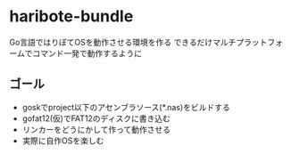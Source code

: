 # haribote-bundle

Go言語ではりぼてOSを動作させる環境を作る
できるだけマルチプラットフォームでコマンド一発で動作するように

## ゴール

- goskでproject以下のアセンブラソース(*.nas)をビルドする
- gofat12(仮)でFAT12のディスクに書き込む
- リンカーをどうにかして作って動作させる
- 実際に自作OSを楽しむ
